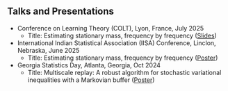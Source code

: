 ## Talks and Presentations

* Conference on Learning Theory (COLT), Lyon, France, July 2025
  * Title: Estimating stationary mass, frequency by frequency (<a href="https://github.com/mnakul101/mnakul.github.io/blob/main/assets/files/COLTPresentation.pdf">Slides</a>)
* International Indian Statistical Association (IISA) Conference, Linclon, Nebraska, June 2025
  * Title: Estimating stationary mass, frequency by frequency (<a href="https://github.com/mnakul101/mnakul.github.io/blob/main/assets/files/IISA_Poster.pdf">Poster</a>)
* Georgia Statistics Day, Atlanta, Georgia, Oct 2024
  * Title: Multiscale replay: A robust algorithm for stochastic variational inequalities with a Markovian buffer (<a href="https://github.com/mnakul101/mnakul.github.io/blob/main/assets/files/GSD_Poster.pdf">Poster</a>)
